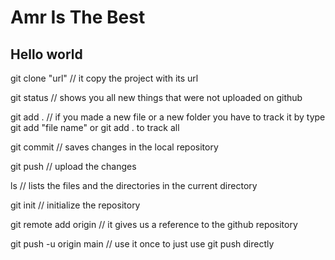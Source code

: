 # Amr Is The Best

## Hello world

git clone "url" // it copy the project with its url

git status // shows you all new things that were not uploaded on github

git add . // if you made a new file or a new folder you have to track it by type git add "file name" or git add . to track all

git commit // saves changes in the local repository 

git push // upload the changes

ls // lists the files and the directories in the current directory

git init // initialize the repository

git remote add origin // it gives us a reference to the github repository

git push -u origin main // use it once to just use git push directly